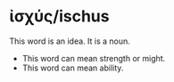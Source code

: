 # ἰσχύς/ischus
This word is an idea. It is a noun.

* This word can mean strength or might.
* This word can mean ability. 
